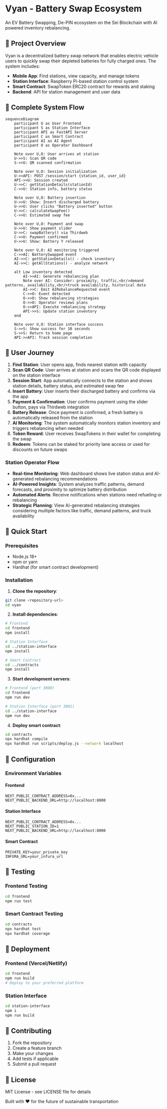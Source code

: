 # Vyan - Battery Swap Ecosystem

An EV Battery Swapping, De-PIN ecosystem on the Sei Blockchain with AI powered inventory rebalancing.

## 🚀 Project Overview

Vyan is a decentralized battery swap network that enables electric vehicle users to quickly swap their depleted batteries for fully charged ones. The system includes:

- **Mobile App**: Find stations, view capacity, and manage tokens
- **Station Interface**: Raspberry Pi-based station control system
- **Smart Contract**: SwapToken ERC20 contract for rewards and staking
- **Backend**: API for station management and user data


## 🔄 Complete System Flow

```mermaid
sequenceDiagram
    participant U as User Frontend
    participant S as Station Interface
    participant API as FastAPI Server
    participant C as Smart Contract
    participant AI as AI Agent
    participant O as Operator Dashboard
    
    Note over U,O: User arrives at station
    U->>S: Scan QR code
    S->>U: QR scanned confirmation
    
    Note over U,O: Session initialization
    U->>API: POST /session/start {station_id, user_id}
    API->>U: Session created
    U->>C: getStationDetails(stationId)
    C->>U: Station info, battery status
    
    Note over U,O: Battery insertion
    U->>U: Show: Insert discharged battery
    U->>U: User clicks "Battery inserted" button
    U->>C: calculateSwapFee()
    C->>U: Estimated swap fee
    
    Note over U,O: Payment and swap
    U->>U: Show payment slider
    U->>C: swapBattery() via Thirdweb
    C->>U: Payment confirmed
    U->>U: Show: Battery Y released
    
    Note over U,O: AI monitoring triggered
    C->>AI: BatterySwapped event
    AI->>C: getStationDetails() - check inventory
    AI->>C: getAllStations() - analyze network
    
    alt Low inventory detected
        AI->>AI: Generate rebalancing plan
        Note over AI: Consider: proximity, traffic,<br/>demand patterns, availability,<br/>truck availability, historical data
        AI->>C: Emit AIRebalanceRequested event
        C->>O: Event detected
        O->>O: Show rebalancing strategies
        O->>O: Operator reviews plans
        O->>API: Execute rebalancing strategy
        API->>S: Update station inventory
    end
    
    Note over U,O: Station interface success
    S->>S: Show success for 10 seconds
    S->>S: Return to home page
    API->>API: Track session completion
```

## 📱 User Journey

1. **Find Station**: User opens app, finds nearest station with capacity
2. **Scan QR Code**: User arrives at station and scans the QR code displayed on the station interface
3. **Session Start**: App automatically connects to the station and shows station details, battery status, and estimated swap fee
4. **Insert Battery**: User inserts their discharged battery and confirms via the app
5. **Payment & Confirmation**: User confirms payment using the slider button, pays via Thirdweb integration
6. **Battery Release**: Once payment is confirmed, a fresh battery is automatically released from the station
7. **AI Monitoring**: The system automatically monitors station inventory and triggers rebalancing when needed
8. **Token Reward**: User receives SwapTokens in their wallet for completing the swap
9. **Redeem**: Tokens can be staked for priority lane access or used for discounts on future swaps

### Station Operator Flow
- **Real-time Monitoring**: Web dashboard shows live station status and AI-generated rebalancing recommendations
- **AI-Powered Insights**: System analyzes traffic patterns, demand forecasts, and proximity to optimize battery distribution
- **Automated Alerts**: Receive notifications when stations need refueling or rebalancing
- **Strategic Planning**: View AI-generated rebalancing strategies considering multiple factors like traffic, demand patterns, and truck availability


## 🚀 Quick Start

### Prerequisites
- Node.js 18+
- npm or yarn
- Hardhat (for smart contract development)

### Installation

1. **Clone the repository**:
```bash
git clone <repository-url>
cd vyan
```

2. **Install dependencies**:
```bash
# Frontend
cd frontend
npm install

# Station Interface
cd ../station-interface
npm install

# Smart Contract
cd ../contracts
npm install
```

3. **Start development servers**:
```bash
# Frontend (port 3000)
cd frontend
npm run dev

# Station Interface (port 3001)
cd ../station-interface
npm run dev
```

4. **Deploy smart contract**:
```bash
cd contracts
npx hardhat compile
npx hardhat run scripts/deploy.js --network localhost
```
## 🔧 Configuration

### Environment Variables

#### Frontend
```env
NEXT_PUBLIC_CONTRACT_ADDRESS=0x...
NEXT_PUBLIC_BACKEND_URL=http://localhost:8000
```

#### Station Interface
```env
NEXT_PUBLIC_CONTRACT_ADDRESS=0x...
NEXT_PUBLIC_STATION_ID=1
NEXT_PUBLIC_BACKEND_URL=http://localhost:8000
```

#### Smart Contract
```env
PRIVATE_KEY=your_private_key
INFURA_URL=your_infura_url
```


## 🧪 Testing

### Frontend Testing
```bash
cd frontend
npm run test
```

### Smart Contract Testing
```bash
cd contracts
npx hardhat test
npx hardhat coverage
```



## 🚀 Deployment

### Frontend (Vercel/Netlify)
```bash
cd frontend
npm run build
# Deploy to your preferred platform
```

### Station Interface
```bash
cd station-interface
npm i
npm run build
```

## 🤝 Contributing

1. Fork the repository
2. Create a feature branch
3. Make your changes
4. Add tests if applicable
5. Submit a pull request

## 📄 License

MIT License - see LICENSE file for details


Built with ❤️ for the future of sustainable transportation
